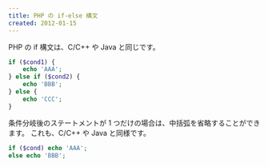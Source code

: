 ```yaml
---
title: PHP の if-else 構文
created: 2012-01-15
---
```


PHP の if 構文は、C/C++ や Java と同じです。

```php
if ($cond1) {
    echo 'AAA';
} else if ($cond2) {
    echo 'BBB';
} else {
    echo 'CCC';
}
```

条件分岐後のステートメントが 1 つだけの場合は、中括弧を省略することができます。
これも、C/C++ や Java と同様です。

```php
if ($cond) echo 'AAA';
else echo 'BBB';
```


